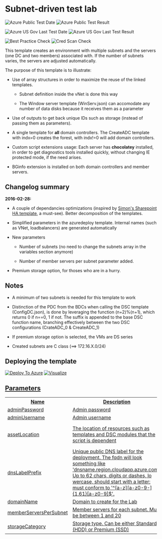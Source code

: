 # Subnet-driven test lab 

![Azure Public Test Date](https://azurequickstartsservice.blob.core.windows.net/badges/301-subnet-driven-deployment/PublicLastTestDate.svg)
![Azure Public Test Result](https://azurequickstartsservice.blob.core.windows.net/badges/301-subnet-driven-deployment/PublicDeployment.svg)

![Azure US Gov Last Test Date](https://azurequickstartsservice.blob.core.windows.net/badges/301-subnet-driven-deployment/FairfaxLastTestDate.svg)
![Azure US Gov Last Test Result](https://azurequickstartsservice.blob.core.windows.net/badges/301-subnet-driven-deployment/FairfaxDeployment.svg)

![Best Practice Check](https://azurequickstartsservice.blob.core.windows.net/badges/301-subnet-driven-deployment/BestPracticeResult.svg)
![Cred Scan Check](https://azurequickstartsservice.blob.core.windows.net/badges/301-subnet-driven-deployment/CredScanResult.svg)

This template creates an environment with multiple subnets and the servers (one DC and two members) associated with. If the number of subnets varies, the servers are adjusted automatically.
 

The purpose of this template is to illustrate:

* Use of array structures in order to maximize the reuse of the linked templates. 

  * Subnet definition inside the vNet is done this way

  * The Window server template (WinServ.json) can accomodate any number of data disks because it receives them as a parameter 

* Use of outputs to get back unique IDs such as storage (instead of passing them as parameters).

* A single template for **all** domain controllers. The CreateADC template with indx=0 creates the forest, with indx!=0 will add domain controllers.

* Custom script extensions usage: Each server has **chocolatey** installed, in order to get diagnostics tools installed quickly, without changing IE protected mode, if the need arises.

* BGinfo extension is installed on both domain controllers and member servers.

## Changelog summary

**2016-02-28:** 
* A couple of dependancies optimizations (inspired by <A href="https://github.com/Azure/azure-quickstart-templates/tree/master/sharepoint-server-farm-ha">Simon's Sharepoint HA template</A>, a must-see). Better decomposition of the templates.

* Simplified parameters in the azuredeploy template. Internal names (such as VNet, loadbalancers) are generated automatically

* New parameters

  * Number of subnets (no need to change the subnets array in the variables section anymore)

  * Number of member servers per subnet parameter added.
  
* Premium storage option, for thoses who are in a hurry.

## Notes

* A minimum of two subnets is needed for this template to work

* Distinction of the PDC from the BDCs when calling the DSC template (ConfigDC.json), is done by leveraging the function (n+2)%(n+1), which returns 0 if n==0, 1 if not. The suffix is appended to the base DSC function name, branching effectively between the two DSC configurations (CrateADC\_0 & CreateADC\_1)

* If premium storage option is selected, the VMs are DS series

* Created subnets are C class (==> 172.16.X.0/24) 

## Deploying the template

[![Deploy To Azure](https://raw.githubusercontent.com/fathym-it/azure-quickstart-templates/master/1-CONTRIBUTION-GUIDE/images/deploytoazure.svg?sanitize=true)](https://portal.azure.com/#create/Microsoft.Template/uri/https%3A%2F%2Fraw.githubusercontent.com%2Ffathym-it%2Fazure-quickstart-templates%2Fmaster%2F301-subnet-driven-deployment%2Fazuredeploy.json)  [![Visualize](https://raw.githubusercontent.com/fathym-it/azure-quickstart-templates/master/1-CONTRIBUTION-GUIDE/images/visualizebutton.svg?sanitize=true)](http://armviz.io/#/?load=https%3A%2F%2Fraw.githubusercontent.com%2Ffathym-it%2Fazure-quickstart-templates%2Fmaster%2F301-subnet-driven-deployment%2Fazuredeploy.json)
    

<a href="http://armviz.io/#/?load=https%3A%2F%2Fgithub.com%2FAzure%2Fazure-quickstart-templates%2Fmaster%2F301-subnet-driven-deployment%2Fazuredeploy.json" target="_blank">

## Parameters

<table>
<colgroup><col/><col/><col/></colgroup>
<tr><th>Name</th><th>Description</th><th>DefaultValue</th></tr>
<tr><td>adminPassword</td><td>Admin password</td><td></td></tr>
<tr><td>adminUsername</td><td>Admin username</td><td></td></tr>
<tr><td>assetLocation</td><td>The location of resources such as templates and DSC modules that the script is dependent</td><td>https://raw.githubusercontent.com/fathym-it/azure-quickstart-
templates/master/301-subnet-driven-deployment/</td></tr>
<tr><td>dnsLabelPrefix</td><td>Unique public DNS label for the deployment. The fqdn will look something like &#39;dnsname.region.cloudapp.azure.com&#39;. Up to 62 chars, digits or dashes, lo
wercase, should start with a letter: must conform to &#39;^[a-z][a-z0-9-]{1,61}[a-z0-9]$&#39;.</td><td></td></tr>
<tr><td>domainName</td><td>Domain to create for the Lab</td><td>fabrikam.com</td></tr>
<tr><td>memberServersPerSubnet</td><td>Member servers for each subnet. Must be between 1 and 20</td><td>1</td></tr>
<tr><td>storageCategory</td><td>Storage type. Can be either Standard (HDD) or Premium (SSD)</td><td>Standard</td></tr>
</table>



